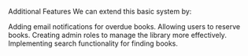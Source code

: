 Additional Features
We can extend this basic system by:

Adding email notifications for overdue books.
Allowing users to reserve books.
Creating admin roles to manage the library more effectively.
Implementing search functionality for finding books.
